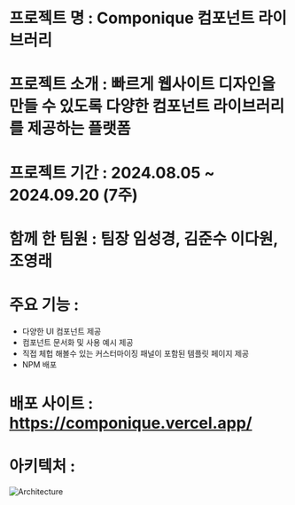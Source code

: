 # 프로젝트 명 : Componique 컴포넌트 라이브러리

# 프로젝트 소개 : 빠르게 웹사이트 디자인을 만들 수 있도록 다양한 컴포넌트 라이브러리를 제공하는 플랫폼

# 프로젝트 기간 : 2024.08.05 ~ 2024.09.20 (7주)

# 함께 한 팀원 : 팀장 임성경, 김준수 이다원, 조영래

# 주요 기능 : 
- 다양한 UI 컴포넌트 제공
- 컴포넌트 문서화 및 사용 예시 제공
- 직접 체헙 해볼수 있는 커스터마이징 패널이 포함된 템플릿 페이지 제공
- NPM 배포

# 배포 사이트 : https://componique.vercel.app/

# 아키텍처 :
![Architecture](https://github.com/user-attachments/assets/b0576a19-a3ba-48a2-89c9-36ad042a8b95)
